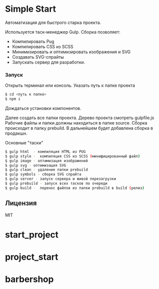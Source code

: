 # Simple Start

Автоматизация для быстрого старка проекта.

Используется таcк-менеджер Gulp.
Сборка позволяет:
- Компилировать Pug
- Компилировать CSS из SCSS
- Минимизировать и оптимизировать изображения и SVG
- Создавать SVG-спрайты
- Запускать сервер для разработки.


### Запуск
Открыть терминал или консоль. Указать путь к папке проекта
```sh
$ cd <путь к папке>
$ npm i
```
Дождаться установки компонентов.

Далее создать все папки проекта. Дерево проекта смотреть gulpfile.js
Рабочие файлы и папки должны находиться в папке source.
Сборка происходит в папку prebuild.
В дальнейшем будет добавлена сборка в продакшн.

Основные "таски" 
```sh
$ gulp html  - компиляция HTML из PUG
$ gulp style -  компиляция CSS из SCSS (минифицированный файл)
$ gulp image - оптимизация изображений
$ gulp svg - оптимизация SVG
$ gulp clean - удаление папки prebuild
$ gulp symbols - сборка SVG спрайта
$ gulp server - запуск сервера и живой перезагрузки
$ gulp prebuild - запуск всех тасков по очереди
$ gulp build -  перенос файлов из папки prebuild в build (релиз)
```

Лицензия
----
MIT



# start_project
# project_start
# barbershop
